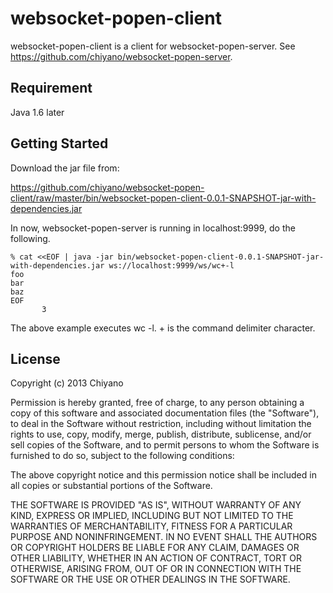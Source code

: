 websocket-popen-client
======================

websocket-popen-client is a client for websocket-popen-server. 
See https://github.com/chiyano/websocket-popen-server.

## Requirement

Java 1.6 later

## Getting Started

Download the jar file from:

https://github.com/chiyano/websocket-popen-client/raw/master/bin/websocket-popen-client-0.0.1-SNAPSHOT-jar-with-dependencies.jar

In now, websocket-popen-server is running in localhost:9999, 
do the following.

    % cat <<EOF | java -jar bin/websocket-popen-client-0.0.1-SNAPSHOT-jar-with-dependencies.jar ws://localhost:9999/ws/wc+-l
    foo
    bar
    baz
    EOF
           3

The above example executes wc -l. + is the command delimiter character.

## License

Copyright (c) 2013 Chiyano

Permission is hereby granted, free of charge, to any person obtaining
a copy of this software and associated documentation files (the
"Software"), to deal in the Software without restriction, including
without limitation the rights to use, copy, modify, merge, publish,
distribute, sublicense, and/or sell copies of the Software, and to
permit persons to whom the Software is furnished to do so, subject to
the following conditions:

The above copyright notice and this permission notice shall be
included in all copies or substantial portions of the Software.

THE SOFTWARE IS PROVIDED "AS IS", WITHOUT WARRANTY OF ANY KIND,
EXPRESS OR IMPLIED, INCLUDING BUT NOT LIMITED TO THE WARRANTIES OF
MERCHANTABILITY, FITNESS FOR A PARTICULAR PURPOSE AND
NONINFRINGEMENT. IN NO EVENT SHALL THE AUTHORS OR COPYRIGHT HOLDERS BE
LIABLE FOR ANY CLAIM, DAMAGES OR OTHER LIABILITY, WHETHER IN AN ACTION
OF CONTRACT, TORT OR OTHERWISE, ARISING FROM, OUT OF OR IN CONNECTION
WITH THE SOFTWARE OR THE USE OR OTHER DEALINGS IN THE SOFTWARE.
